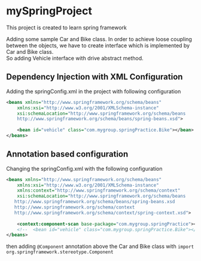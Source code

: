 # mySpringProject
This project is created to learn spring framework

Adding some sample Car and Bike class.
In order to achieve loose coupling between the objects, we have to create interface which is 
implemented by Car and Bike class. <br>So adding Vehicle interface with drive abstract method.


## Dependency Injection with XML Configuration

Adding the springConfig.xml in the project with following configuration

```xml
<beans xmlns="http://www.springframework.org/schema/beans"
    xmlns:xsi="http://www.w3.org/2001/XMLSchema-instance"
    xsi:schemaLocation="http://www.springframework.org/schema/beans 
    http://www.springframework.org/schema/beans/spring-beans.xsd">
	
	<bean id="vehicle" class="com.mygroup.springPractice.Bike"></bean>
</beans>
```

## Annotation based configuration

Changing the springConfig.xml with the following configuration

```xml
<beans xmlns="http://www.springframework.org/schema/beans"
	xmlns:xsi="http://www.w3.org/2001/XMLSchema-instance"
	xmlns:context="http://www.springframework.org/schema/context"
	xsi:schemaLocation="http://www.springframework.org/schema/beans
   http://www.springframework.org/schema/beans/spring-beans.xsd
   http://www.springframework.org/schema/context
   http://www.springframework.org/schema/context/spring-context.xsd">
	
	<context:component-scan base-package="com.mygroup.springPractice"></context:component-scan>
	<!--  <bean id="vehicle" class="com.mygroup.springPractice.Bike"></bean> -->
</beans>
```

then adding ```@Component``` annotation above the Car and Bike class with ```import org.springframework.stereotype.Component```